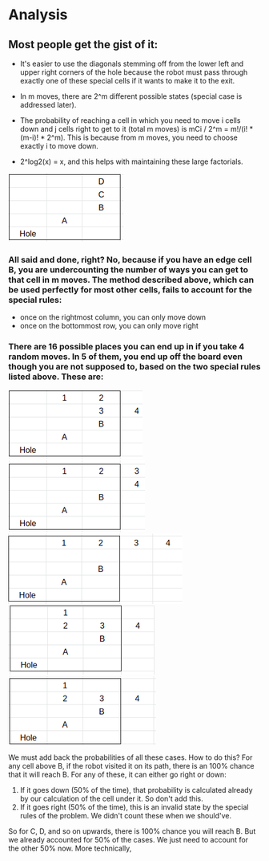 # Analysis

## Most people get the gist of it: 

- It's easier to use the diagonals stemming off from the lower left and upper
right corners of the hole because the robot must pass through exactly one of
these special cells if it wants to make it to the exit. 

- In m moves, there are 2^m different possible states (special case is addressed later).

- The probability of reaching a cell in which you need to move i cells down and
j cells right to get to it (total m moves) is mCi / 2^m = m!/(i! * (m-i)! *
2^m). This is because from m moves, you need to choose exactly i to move down.

- 2^log2(x) = x, and this helps with maintaining these large factorials.


![](0.png)

### All said and done, right? No, because if you have an edge cell B, you are undercounting the number of ways you can get to that cell in m moves. The method described above, which can be used perfectly for most other cells, fails to account for the special rules: 

- once on the rightmost column, you can only move down 
- once on the bottommost row, you can only move right 

### There are 16 possible places you can end up in if you take 4 random moves. In 5 of them, you end up off the board even though you are not supposed to, based on the two special rules listed above. These are:

![](1.png)  
![](2.png)    
![](3.png)
![](4.png)
![](5.png)

We must add back the probabilities of all these cases. How to do this? For any
cell above B, if the robot visited it on its path, there is an 100% chance
that it will reach B. For any of these, it can either go right or down:

1. If it goes down (50% of the time), that probability is calculated already by
   our calculation of the cell under it. So don't add this.
2. If it goes right (50% of the time), this is an invalid state by the special
   rules of the problem. We didn't count these when we should've.

So for C, D, and so on upwards, there is 100% chance you will reach B. But we
already accounted for 50% of the cases. We just need to account for the other
50% now. More technically, 